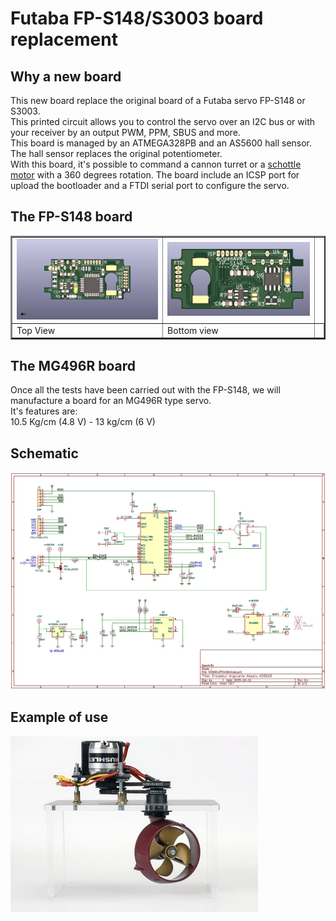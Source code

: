 # Futaba FP-S148/S3003 board replacement

## Why a new board
This new board replace the original board of a Futaba servo FP-S148 or S3003.  
This printed circuit allows you to control the servo over an I2C bus or with your receiver by an output PWM, PPM, SBUS and more.  
This board is managed by an ATMEGA328PB and an AS5600 hall sensor. The hall sensor replaces the original potentiometer.  
With this board, it's possible to command a cannon turret or a [schottle motor](https://www.sud-rc.fr/gouvernail-acces-de-barre/721-propulsion-schottel-ii-graupner-2335.html) with a 360 degrees rotation.
The board include an ICSP port for upload the bootloader and a FTDI serial port to configure the servo.  
 
## The FP-S148 board
<table border="2">
<tr>
<td><img src="https://github.com/Ingwie/OpenAVRc_Hw/blob/V3/Futaba_FP-S148_AS5600/AS5600_FPS148_Top.jpg" border="0"/></td>
<td><img src="https://github.com/Ingwie/OpenAVRc_Hw/blob/V3/Futaba_FP-S148_AS5600/AS5600_FPS148_Bottom.jpg" border="0"/></td>
<tr>
<td>     Top View</td><td>     Bottom view</td><td>
</tr>
</table>

## The MG496R board
Once all the tests have been carried out with the FP-S148, we will manufacture a board for an MG496R type servo.  
It's features are:  
10.5 Kg/cm (4.8 V) - 13 kg/cm (6 V)


## Schematic
![](https://github.com/Ingwie/OpenAVRc_Hw/blob/V3/Futaba_FP-S148_AS5600/AS5600_FPS148.jpg)  

## Example of use
![](https://github.com/Ingwie/OpenAVRc_Hw/blob/V3/Futaba_FP-S148_AS5600/Graupner1769.11_Schottle_Motor.jpg)  

